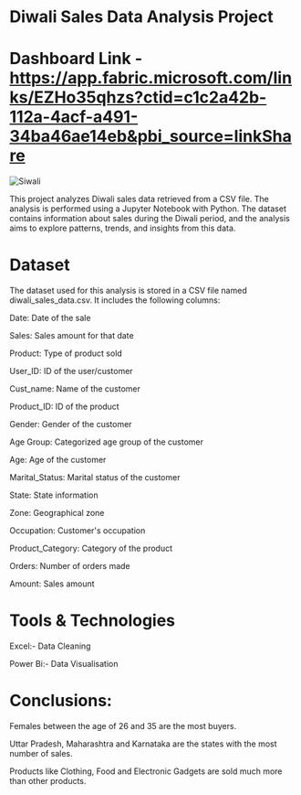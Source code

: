 
# Diwali Sales Data Analysis Project

# Dashboard Link - https://app.fabric.microsoft.com/links/EZHo35qhzs?ctid=c1c2a42b-112a-4acf-a491-34ba46ae14eb&pbi_source=linkShare

![Siwali](https://github.com/user-attachments/assets/31a4de56-02d3-4f50-8085-ab36036db9d4)


This project analyzes Diwali sales data retrieved from a CSV file. The analysis is performed using a Jupyter Notebook with Python. The dataset contains information about sales during the Diwali period, and the analysis aims to explore patterns, trends, and insights from this data.

# Dataset
The dataset used for this analysis is stored in a CSV file named diwali_sales_data.csv. It includes the following columns:

Date: Date of the sale

Sales: Sales amount for that date

Product: Type of product sold

User_ID: ID of the user/customer

Cust_name: Name of the customer

Product_ID: ID of the product

Gender: Gender of the customer

Age Group: Categorized age group of the customer

Age: Age of the customer

Marital_Status: Marital status of the customer

State: State information

Zone: Geographical zone

Occupation: Customer's occupation

Product_Category: Category of the product

Orders: Number of orders made

Amount: Sales amount


# Tools & Technologies

Excel:- Data Cleaning

Power Bi:- Data Visualisation

# Conclusions:

Females between the age of 26 and 35 are the most buyers.

Uttar Pradesh, Maharashtra and Karnataka are the states with the most number of sales.

Products like Clothing, Food and Electronic Gadgets are sold much more than other products.
